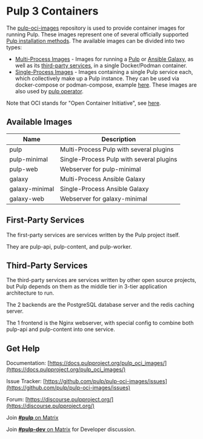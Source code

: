 # Pulp 3 Containers

The [pulp-oci-images](https://github.com/pulp/pulp-oci-images) repository is used to provide container images for running Pulp.
These images represent one of several officially supported [Pulp installation methods](https://docs.pulpproject.org/pulpcore/installation/instructions.html).
The available images can be divided into two types:

- [Multi-Process Images](multi-process-images) - Images for running a [Pulp](https://github.com/pulp/pulpcore) or [Ansible Galaxy](https://github.com/ansible/galaxy_ng), as well as its [third-party services](#third-party-services),
in a single Docker/Podman container.
- [Single-Process Images](single-process-images) - Images containing a single Pulp service each, which collectively make up a Pulp instance. They can be used via docker-compose or podman-compose, example [here](https://github.com/pulp/pulp-oci-images/tree/latest/images/compose). These images are also used by [pulp operator](https://docs.pulpproject.org/pulp_operator/).

Note that OCI stands for "Open Container Initiative", see [here](https://opencontainers.org/).

## Available Images

| Name | Description |
| ---- | ----------- |
| pulp | Multi-Process Pulp with several plugins |
| pulp-minimal | Single-Process Pulp with several plugins
| pulp-web | Webserver for pulp-minimal |
| galaxy | Multi-Process Ansible Galaxy |
| galaxy-minimal | Single-Process Ansible Galaxy |
| galaxy-web | Webserver for galaxy-minimal |

## First-Party Services

The first-party services are services written by the Pulp project itself.

They are pulp-api, pulp-content, and pulp-worker.

## Third-Party Services

The third-party services are services written by other open source projects, but
Pulp depends on them as the middle tier in 3-tier application architecture to
run.

The 2 backends are the PostgreSQL database server and the redis caching server.

The 1 frontend is the Nginx webserver, with special config to combine
both pulp-api and pulp-content into one service.

## Get Help

Documentation: [https://docs.pulpproject.org/pulp_oci_images/](https://docs.pulpproject.org/pulp_oci_images/)

Issue Tracker: [https://github.com/pulp/pulp-oci-images/issues](https://github.com/pulp/pulp-oci-images/issues)

Forum: [https://discourse.pulpproject.org/](https://discourse.pulpproject.org/)

Join [**#pulp** on Matrix](https://matrix.to/#/#pulp:matrix.org)

Join [**#pulp-dev** on Matrix](https://matrix.to/#/#pulp-dev:matrix.org) for Developer discussion.
